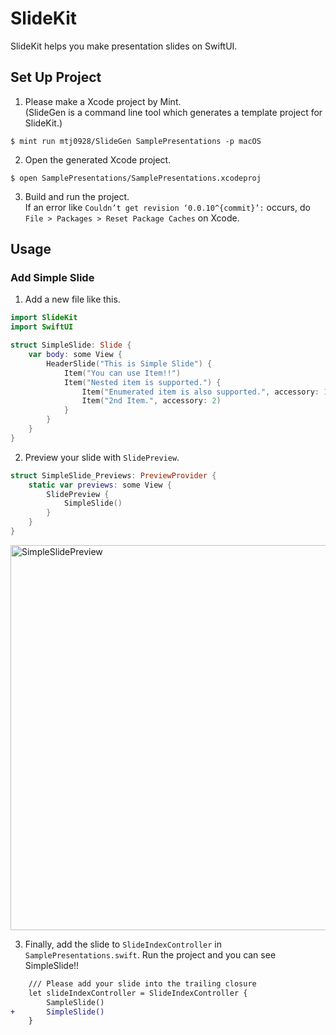 # SlideKit

SlideKit helps you make presentation slides on SwiftUI.

## Set Up Project
1. Please make a Xcode project by Mint.  
(SlideGen is a command line tool which generates a template project for SlideKit.)
```
$ mint run mtj0928/SlideGen SamplePresentations -p macOS
```

2. Open the generated Xcode project.
```
$ open SamplePresentations/SamplePresentations.xcodeproj
```

3. Build and run the project.  
If an error like `Couldn’t get revision ‘0.0.10^{commit}’:` occurs, do `File > Packages > Reset Package Caches` on Xcode.


## Usage
### Add Simple Slide
1. Add a new file like this.
```swift
import SlideKit
import SwiftUI

struct SimpleSlide: Slide {
    var body: some View {
        HeaderSlide("This is Simple Slide") {
            Item("You can use Item!!")
            Item("Nested item is supported.") {
                Item("Enumerated item is also supported.", accessory: 1)
                Item("2nd Item.", accessory: 2)
            }
        }
    }
}
```

2. Preview your slide with `SlidePreview`.
```swift
struct SimpleSlide_Previews: PreviewProvider {
    static var previews: some View {
        SlidePreview {
            SimpleSlide()
        }
    }
}
```
<img width="616" alt="SimpleSlidePreview" src="https://user-images.githubusercontent.com/12427733/189527211-eafae837-d5a6-4ee7-b277-645d2b982e25.png">


3. Finally, add the slide to `SlideIndexController` in `SamplePresentations.swift`. Run the project and you can see SimpleSlide!!
```diff
    /// Please add your slide into the trailing closure
    let slideIndexController = SlideIndexController {
        SampleSlide()
+       SimpleSlide()        
    }
```
